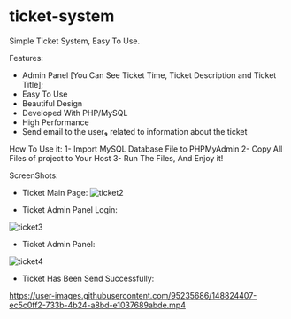 # ticket-system
Simple Ticket System, Easy To Use.

Features:

- Admin Panel [You Can See Ticket Time, Ticket Description and Ticket Title];
- Easy To Use
- Beautiful Design
- Developed With PHP/MySQL
- High Performance
- Send email to the userو related to information about the ticket
 
 How To Use it:
1- Import MySQL Database File to PHPMyAdmin
2- Copy All Files of project to Your Host
3- Run The Files, And Enjoy it!

ScreenShots:

- Ticket Main Page:
![ticket2](https://user-images.githubusercontent.com/95235686/148811232-605e15e9-a311-485e-9305-a2011dbe2247.png)

- Ticket Admin Panel Login:

![ticket3](https://user-images.githubusercontent.com/95235686/148811433-58ae8164-7d9c-48f4-b251-88561786c2ec.png)

- Ticket Admin Panel:

![ticket4](https://user-images.githubusercontent.com/95235686/148824127-b7167a78-9dd2-4370-84f1-cc1b7131d4af.png)

- Ticket Has Been Send Successfully:


https://user-images.githubusercontent.com/95235686/148824407-ec5c0ff2-733b-4b24-a8bd-e1037689abde.mp4

